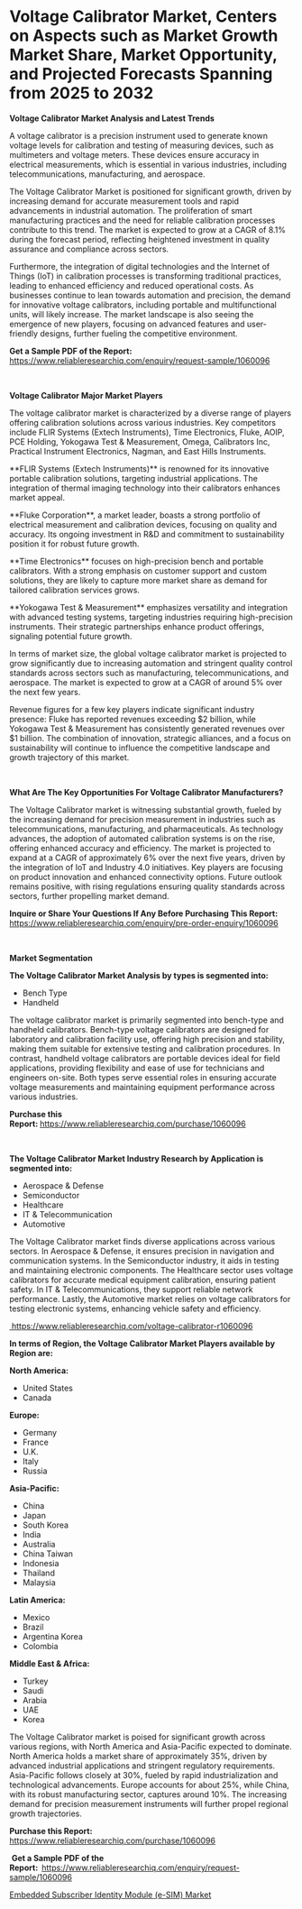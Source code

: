 <p><h1>Voltage Calibrator Market, Centers on Aspects such as Market Growth Market Share, Market Opportunity, and Projected Forecasts Spanning from 2025 to 2032</h1></p><p><strong>Voltage Calibrator Market Analysis and Latest Trends</strong></p>
<p><p>A voltage calibrator is a precision instrument used to generate known voltage levels for calibration and testing of measuring devices, such as multimeters and voltage meters. These devices ensure accuracy in electrical measurements, which is essential in various industries, including telecommunications, manufacturing, and aerospace. </p><p>The Voltage Calibrator Market is positioned for significant growth, driven by increasing demand for accurate measurement tools and rapid advancements in industrial automation. The proliferation of smart manufacturing practices and the need for reliable calibration processes contribute to this trend. The market is expected to grow at a CAGR of 8.1% during the forecast period, reflecting heightened investment in quality assurance and compliance across sectors. </p><p>Furthermore, the integration of digital technologies and the Internet of Things (IoT) in calibration processes is transforming traditional practices, leading to enhanced efficiency and reduced operational costs. As businesses continue to lean towards automation and precision, the demand for innovative voltage calibrators, including portable and multifunctional units, will likely increase. The market landscape is also seeing the emergence of new players, focusing on advanced features and user-friendly designs, further fueling the competitive environment.</p></p>
<p><strong>Get a Sample PDF of the Report:&nbsp;</strong> <a href="https://www.reliableresearchiq.com/enquiry/request-sample/1060096?utm_campaign=3103&utm_medium=2&utm_source=Github&utm_content=ia&utm_term=22032025&utm_id=voltage-calibrator">https://www.reliableresearchiq.com/enquiry/request-sample/1060096</a></p>
<p>&nbsp;</p>
<p><strong>Voltage Calibrator Major Market Players</strong></p>
<p><p>The voltage calibrator market is characterized by a diverse range of players offering calibration solutions across various industries. Key competitors include FLIR Systems (Extech Instruments), Time Electronics, Fluke, AOIP, PCE Holding, Yokogawa Test & Measurement, Omega, Calibrators Inc, Practical Instrument Electronics, Nagman, and East Hills Instruments.</p><p>**FLIR Systems (Extech Instruments)** is renowned for its innovative portable calibration solutions, targeting industrial applications. The integration of thermal imaging technology into their calibrators enhances market appeal. </p><p>**Fluke Corporation**, a market leader, boasts a strong portfolio of electrical measurement and calibration devices, focusing on quality and accuracy. Its ongoing investment in R&D and commitment to sustainability position it for robust future growth. </p><p>**Time Electronics** focuses on high-precision bench and portable calibrators. With a strong emphasis on customer support and custom solutions, they are likely to capture more market share as demand for tailored calibration services grows.</p><p>**Yokogawa Test & Measurement** emphasizes versatility and integration with advanced testing systems, targeting industries requiring high-precision instruments. Their strategic partnerships enhance product offerings, signaling potential future growth.</p><p>In terms of market size, the global voltage calibrator market is projected to grow significantly due to increasing automation and stringent quality control standards across sectors such as manufacturing, telecommunications, and aerospace. The market is expected to grow at a CAGR of around 5% over the next few years.</p><p>Revenue figures for a few key players indicate significant industry presence: Fluke has reported revenues exceeding $2 billion, while Yokogawa Test & Measurement has consistently generated revenues over $1 billion. The combination of innovation, strategic alliances, and a focus on sustainability will continue to influence the competitive landscape and growth trajectory of this market.</p></p>
<p>&nbsp;</p>
<p><strong>What Are The Key Opportunities For Voltage Calibrator Manufacturers?</strong></p>
<p><p>The Voltage Calibrator market is witnessing substantial growth, fueled by the increasing demand for precision measurement in industries such as telecommunications, manufacturing, and pharmaceuticals. As technology advances, the adoption of automated calibration systems is on the rise, offering enhanced accuracy and efficiency. The market is projected to expand at a CAGR of approximately 6% over the next five years, driven by the integration of IoT and Industry 4.0 initiatives. Key players are focusing on product innovation and enhanced connectivity options. Future outlook remains positive, with rising regulations ensuring quality standards across sectors, further propelling market demand.</p></p>
<p><strong>Inquire or Share Your Questions If Any Before Purchasing This Report:</strong> <a href="https://www.reliableresearchiq.com/enquiry/pre-order-enquiry/1060096?utm_campaign=3103&utm_medium=2&utm_source=Github&utm_content=ia&utm_term=22032025&utm_id=voltage-calibrator">https://www.reliableresearchiq.com/enquiry/pre-order-enquiry/1060096</a></p>
<p>&nbsp;</p>
<p><strong>Market Segmentation</strong></p>
<p><strong>The Voltage Calibrator Market Analysis by types is segmented into:</strong></p>
<p><ul><li>Bench Type</li><li>Handheld</li></ul></p>
<p><p>The voltage calibrator market is primarily segmented into bench-type and handheld calibrators. Bench-type voltage calibrators are designed for laboratory and calibration facility use, offering high precision and stability, making them suitable for extensive testing and calibration procedures. In contrast, handheld voltage calibrators are portable devices ideal for field applications, providing flexibility and ease of use for technicians and engineers on-site. Both types serve essential roles in ensuring accurate voltage measurements and maintaining equipment performance across various industries.</p></p>
<p><strong>Purchase this Report:&nbsp;</strong><a href="https://www.reliableresearchiq.com/purchase/1060096?utm_campaign=3103&utm_medium=2&utm_source=Github&utm_content=ia&utm_term=22032025&utm_id=voltage-calibrator">https://www.reliableresearchiq.com/purchase/1060096</a></p>
<p>&nbsp;</p>
<p><strong>The Voltage Calibrator Market Industry Research by Application is segmented into:</strong></p>
<p><ul><li>Aerospace & Defense</li><li>Semiconductor</li><li>Healthcare</li><li>IT & Telecommunication</li><li>Automotive</li></ul></p>
<p><p>The Voltage Calibrator market finds diverse applications across various sectors. In Aerospace & Defense, it ensures precision in navigation and communication systems. In the Semiconductor industry, it aids in testing and maintaining electronic components. The Healthcare sector uses voltage calibrators for accurate medical equipment calibration, ensuring patient safety. In IT & Telecommunications, they support reliable network performance. Lastly, the Automotive market relies on voltage calibrators for testing electronic systems, enhancing vehicle safety and efficiency.</p></p>
<p><a href="https://www.reliableresearchiq.com/voltage-calibrator-r1060096?utm_campaign=3103&utm_medium=2&utm_source=Github&utm_content=ia&utm_term=22032025&utm_id=voltage-calibrator">&nbsp;https://www.reliableresearchiq.com/voltage-calibrator-r1060096</a></p>
<p><strong>In terms of Region, the Voltage Calibrator Market Players available by Region are:</strong></p>
<p>
    <p> <strong> North America: </strong>
        <ul>
            <li>United States</li>
            <li>Canada</li>
        </ul>
        </p> 
    <p> <strong> Europe: </strong>
        <ul>
            <li>Germany</li>
            <li>France</li>
            <li>U.K.</li>
            <li>Italy</li>
            <li>Russia</li>
        </ul>
        </p> 
    <p> <strong> Asia-Pacific: </strong>
        <ul>
            <li>China</li>
            <li>Japan</li>
            <li>South Korea</li>
            <li>India</li>
            <li>Australia</li>
            <li>China Taiwan</li>
            <li>Indonesia</li>
            <li>Thailand</li>
            <li>Malaysia</li>
        </ul>
        </p> 
    <p> <strong> Latin America: </strong>
        <ul>
            <li>Mexico</li>
            <li>Brazil</li>
            <li>Argentina Korea</li>
            <li>Colombia</li>
        </ul>
        </p> 
    <p> <strong> Middle East & Africa: </strong>
        <ul>
            <li>Turkey</li>
            <li>Saudi</li>
            <li>Arabia</li>
            <li>UAE</li>
            <li>Korea</li>
        </ul>
    </p>
    </p>
<p><p>The Voltage Calibrator market is poised for significant growth across various regions, with North America and Asia-Pacific expected to dominate. North America holds a market share of approximately 35%, driven by advanced industrial applications and stringent regulatory requirements. Asia-Pacific follows closely at 30%, fueled by rapid industrialization and technological advancements. Europe accounts for about 25%, while China, with its robust manufacturing sector, captures around 10%. The increasing demand for precision measurement instruments will further propel regional growth trajectories.</p></p>
<p><strong>Purchase this Report: </strong><a href="https://www.reliableresearchiq.com/purchase/1060096?utm_campaign=3103&utm_medium=2&utm_source=Github&utm_content=ia&utm_term=22032025&utm_id=voltage-calibrator">https://www.reliableresearchiq.com/purchase/1060096</a></p>
<p>&nbsp;<strong>Get a Sample PDF of the Report:&nbsp;&nbsp;</strong><a href="https://www.reliableresearchiq.com/enquiry/request-sample/1060096?utm_campaign=3103&utm_medium=2&utm_source=Github&utm_content=ia&utm_term=22032025&utm_id=voltage-calibrator">https://www.reliableresearchiq.com/enquiry/request-sample/1060096</a></p>
<p><strong></strong></p>
<p><p><a href="https://github.com/wakerizaak8g/Market-Research-Report-List-1/blob/main/embedded-subscriber-identity-module-e-sim-market.md?utm_campaign=3103&utm_medium=2&utm_source=Github&utm_content=ia&utm_term=22032025&utm_id=voltage-calibrator">Embedded Subscriber Identity Module (e-SIM) Market</a></p></p>
